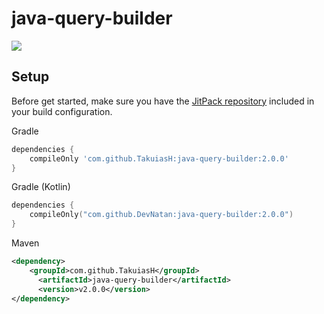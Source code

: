 # java-query-builder

[![](https://jitpack.io/v/TakuiasH/java-query-builder.svg)](https://jitpack.io/#TakuiasH/java-query-builder)

## Setup
Before get started, make sure you have the [JitPack repository](https://jitpack.io/#TakuiasH/java-query-builder/v2.0.0) included in your build configuration.

Gradle
```groovy
dependencies {
    compileOnly 'com.github.TakuiasH:java-query-builder:2.0.0'
}
```

Gradle (Kotlin)
```kotlin
dependencies {
    compileOnly("com.github.DevNatan:java-query-builder:2.0.0")
}
```

Maven
```xml
<dependency>
    <groupId>com.github.TakuiasH</groupId>
	  <artifactId>java-query-builder</artifactId>
	  <version>v2.0.0</version>
</dependency>
```
